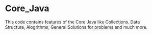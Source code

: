 # Core_Java

This code contains features of the Core Java like Collections. Data Structure, Alogrithms, General Solutions for problems and much more.
